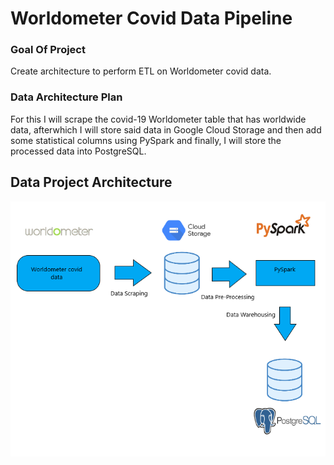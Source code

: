 # Worldometer Covid Data Pipeline

### Goal Of Project

  Create architecture to perform ETL on Worldometer covid data.
  
### Data Architecture Plan

  For this I will scrape the covid-19 Worldometer table that has worldwide data, afterwhich I will store said data in Google Cloud Storage
  and then add some statistical columns using PySpark and finally, I will store the processed data into PostgreSQL.
  
## Data Project Architecture

![](architecture/ArchitectureSchema.png)


